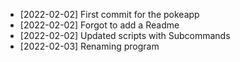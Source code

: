 * [2022-02-02] First commit for the pokeapp
* [2022-02-02] Forgot to add a Readme
* [2022-02-02] Updated scripts with Subcommands
* [2022-02-03] Renaming program
